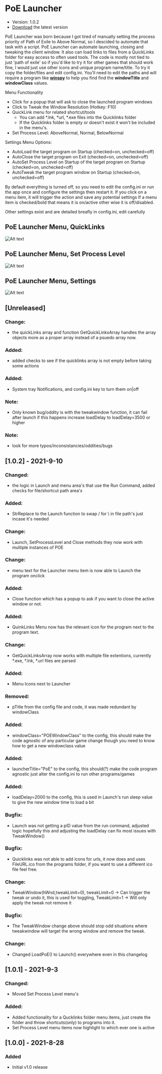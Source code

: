 #  PoE Launcher
*  Version: 1.0.2
*  [Download](https://github.com/jameslmoss/PoE-Launcher/releases "Download") the latest version

PoE Launcher was born because I got tired of manually setting the process priority of Path of Exile to Above Normal, so I descided to automate that task with a script. PoE Launcher can automate launching, closing and tweaking the client window. It also can load links to files from a QuickLinks folder for easy access to often used tools. The code is mostly not tied to just 'path of exile' so if you'd like to try it for other games that should work fine, I would just use other icons and unique program name/title. To try it copy the folder/files and edit config.ini. You'll need to edit the paths and will require a program like [**winspy**](http://www.catch22.net/software/winspy) to help you find find the **windowTitle** and **windowClass** values.

Menu Functionality
- Click for a popup that will ask to close the launched program windows
- Click to Tweak the Window Resolution (Hotkey: F10)
- QuickLink menu for related shortcut/tools
    - You can add *.lnk, *url, *.exe files into the Quicklinks folder
    - If the Quicklinks folder is empty or doesn't exist it won't be included in the menu's.
- Set Process Level: AboveNormal, Normal, BelowNormal

Settings Menu Options: 
- AutoLoad the target program on Startup (checked=on, unchecked=off)
- AutoClose the target program on Exit (checked=on, unchecked=off)
- AutoSet Process Level on Startup of the target program on Startup (checked=on, unchecked=off)
- AutoTweak the target program window on Startup (checked=on, unchecked=off)

By default everything is turned off, so you need to edit the config.ini or run the app once and configure the settings then restart it.
If you click on a menu item, it will trigger the action and save any potential settings 
If a menu item is checked/bold that means it is on/active other wise it is off/disabled.

Other settings exist and are detailed breafly in config.ini, edit carefully

## PoE Launcher Menu, QuickLinks
![Alt text](https://i.imgur.com/i1xarZw.png "TrayIcon Menu, QuickLinks")

## PoE Launcher Menu, Set Process Level
![Alt text](https://i.imgur.com/SZvFB0S.png "PoE Launcher Menu, Set Process Level")

## PoE Launcher Menu, Settings
![Alt text](https://i.imgur.com/LGMXBss.png "PoE Launcher Menu, Settings")

## [Unreleased]
### Change: 
* the quickLinks array and function GetQuickLinksArray handles the array objects more as a proper array instead of a psuedo array now.
### Added: 
* added checks to see if the quicklinks array is not empty before taking some actions
### Added:
* System tray Notifications, and config.ini key to turn them on|off
### Note:
* Only known bug/oddity is with the tweakwindow function, it can fail after launch if this happens increase loadDelay to loadDelay=3500 or higher
### Note: 
* look for more typos/inconsistancies/oddities/bugs

## [1.0.2] - 2021-9-10
### Changed: 
- the logic in Launch and menu area's that use the Run Command, added checks for file/shortcut path area's
### Added: 
- StrReplace to the Launch function to swap / for \ in file path's just incase it's needed
### Change:
- Launch, SetProcessLevel and Close methods they now work with multiple instances of POE
### Change:
- menu text for the Launcher menu item is now able to Launch the program onclick
### Added: 
- Close function which has a popup to ask if you want to close the active window or not.
### Added: 
- QuinkLinks Menu now has the relevant icon for the program next to the program text.
### Change: 
- GetQuickLinksArray now works with multiple file extentions, currently *.exe, *.lnk, *.url files are parsed
### Added: 
- Menu Icons next to Launcher
### Removed: 
- pTitle from the config file and code, it was made redundant by windowClass
### Added: 
- windowClass="POEWindowClass" to the config, this should make the code agnostic of any particular game change though you need to know how to get a new windowclass value
### Added:
- launcherTitle="PoE" to the config, this should(?) make the code program agnostic just alter the config.ini to run other programs/games
### Added: 
-  loadDelay=2000 to the config, this is used in Launch's run sleep value to give the new window time to load a bit
### Bugfix: 
- Launch was not getting a pID value from the run command, adjusted logic hopefully this and adjusting the loadDelay can fix most issues with TweakWindow()
### Bugfix: 
- Quicklinks was not able to add icons for urls, it now does and uses FileURL.ico from the programs folder, if you want to use a different ico file feel free.
### Change: 
- TweakWindow(hWnd,tweakLimit=0), tweakLimit=0 -> Can trigger the tweak or undo it, this is used for toggling, TweakLimit=1 -> Will only apply the tweak not remove it
### Bugfix: 
- The TweakWindow change above should stop odd situations where tweakwindow will target the wrong window and remove the tweak.
### Change:
- Changed LoadPoE() to Launch() everywhere even in this changelog

## [1.0.1] - 2021-9-3
### Changed: 
- Moved Set Process Level menu's

### Added:
- Added functionality for a Qucklinks folder menu items, just create the folder and throw shortcuts(only) to programs into it.
- Set Process Level menu items now highlight to which ever one is active 

## [1.0.0] - 2021-8-28
### Added
- Initial v1.0 release

